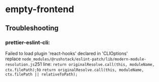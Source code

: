 # empty-frontend

## Troubleshooting

### prettier-eslint-cli:

Failed to load plugin 'react-hooks' declared in 'CLIOptions'  
replace `node_modules/@rushstack/eslint-patch/lib/modern-module-resolution.js`251 line: `return originalResolve.call(this, moduleName, ctx.filePath);`to `return originalResolve.call(this, moduleName, ctx.filePath || relativeToPath);`
